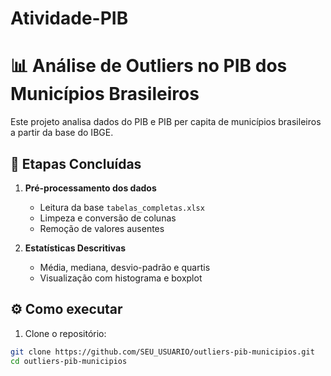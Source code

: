 # Atividade-PIB
# 📊 Análise de Outliers no PIB dos Municípios Brasileiros

Este projeto analisa dados do PIB e PIB per capita de municípios brasileiros a partir da base do IBGE.

## 🚀 Etapas Concluídas
1. **Pré-processamento dos dados**
   - Leitura da base `tabelas_completas.xlsx`
   - Limpeza e conversão de colunas
   - Remoção de valores ausentes

2. **Estatísticas Descritivas**
   - Média, mediana, desvio-padrão e quartis
   - Visualização com histograma e boxplot

## ⚙️ Como executar

1. Clone o repositório:
```bash
git clone https://github.com/SEU_USUARIO/outliers-pib-municipios.git
cd outliers-pib-municipios
